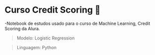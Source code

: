 # Curso Credit Scoring 🧮
-Notebook de estudos usado para o curso de Machine Learning, Credit Scoring da Alura. 

>Modelo: Logistic Regression 

>Linguagem: Python
